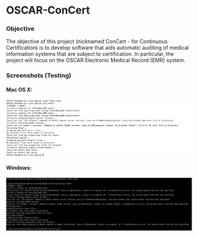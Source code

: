 # OSCAR-ConCert
### Objective
The objective of this project (nicknamed ConCert - for Continuous Certification) is to develop software that aids automatic auditing of medical information systems that are subject to certification. In particular, the project will focus on the OSCAR Electronic Medical Record (EMR) system.
### Screenshots (Testing)
#### Mac OS X:
![alt-test](https://github.com/williamgrosset/OSCAR-ConCert/blob/master/osx_test.png "Mac OS X")
#### Windows:
![alt-test](https://github.com/williamgrosset/OSCAR-ConCert/blob/master/windows_test.png "Windows")
